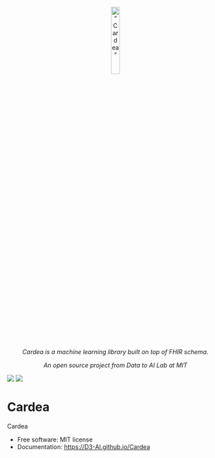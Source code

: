 <p align="center"> 
<img width=20% src="https://dai.lids.mit.edu/wp-content/uploads/2018/08/cardea.png" alt=“Cardea” />
</p>

<p align="center"> 
<i>Cardea is a machine learning library built on top of FHIR schema. </I>
</p>

<p align="center"> 
<i>An open source project from Data to AI Lab at MIT </I>
</p>




[![][pypi-img]][pypi-url] [![][travis-img]][travis-url]

# Cardea


Cardea

- Free software: MIT license
- Documentation: https://D3-AI.github.io/Cardea

[travis-img]: https://travis-ci.org/D3-AI/Cardea.svg?branch=master
[travis-url]: https://travis-ci.org/D3-AI/Cardea
[pypi-img]: https://img.shields.io/pypi/v/cardea.svg
[pypi-url]: https://pypi.python.org/pypi/cardea
